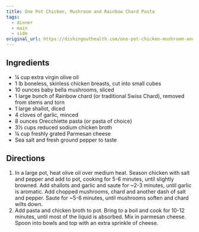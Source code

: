 ```yaml
---
title: One Pot Chicken, Mushroom and Rainbow Chard Pasta
tags:
  - dinner
  - main
  - side
original_url: https://dishingouthealth.com/one-pot-chicken-mushroom-and-rainbow-chard-pasta/
---
```


## Ingredients

* ¼ cup extra virgin olive oil
* 1 lb boneless, skinless chicken breasts, cut into small cubes
* 10 ounces baby bella mushrooms, sliced
* 1 large bunch of Rainbow chard (or traditional Swiss Chard), removed from stems and torn
* 1 large shallot, diced
* 4 cloves of garlic, minced
* 8 ounces Orecchiette pasta (or pasta of choice)
* 3½ cups reduced sodium chicken broth
* ¼ cup freshly grated Parmesan cheese
* Sea salt and fresh ground pepper to taste

## Directions


1. In a large pot, heat olive oil over medium heat. Season chicken with salt and pepper and add to pot, cooking for 5-6 minutes, until slightly browned. Add shallots and garlic and saute for ~2-3 minutes, until garlic is aromatic. Add chopped mushrooms, chard and another dash of salt and pepper. Saute for ~5-6 minutes, until mushrooms soften and chard wilts down.
1. Add pasta and chicken broth to pot. Bring to a boil and cook for 10-12 minutes, until most of the liquid is absorbed. Mix in parmesan cheese. Spoon into bowls and top with an extra sprinkle of cheese.